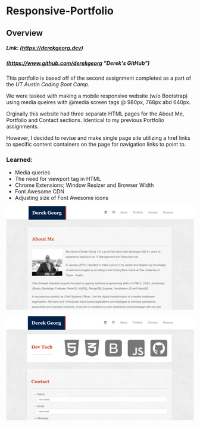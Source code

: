 # Responsive-Portfolio

## Overview

##### Link: (https://derekgeorg.dev)

##### (https://www.github.com/derekgeorg "Derek's GitHub")

This portfolio is based off of the second assignment completed as a part of the *UT Austin Coding Boot Camp*.

We were tasked with making a mobile responsive website (w/o Bootstrap) using media queires with @media screen tags @ 980px, 768px abd 640px.

Orginally this website had three separate HTML pages for the About Me, Portfolio and Contact sections. Identical to my previous Portfolio assignments. 

However, I decided to revise and make single page site utilizing a href links to specific content containers on the page for navigation links to point to.

### Learned:

* Media queries
* The need for viewport tag in HTML
* Chrome Extensions; Window Resizer and Browser Width
* Font Awesome CDN
* Adjusting size of Font Awesome icons


![about](/assets/images/about.png)

![devtech](/assets/images/devtech.png)

